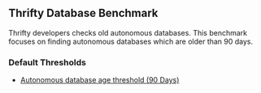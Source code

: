 ## Thrifty Database Benchmark

Thrifty developers checks old autonomous databases. This benchmark focuses on finding autonomous databases which are older than 90 days.

### Default Thresholds

- [Autonomous database age threshold (90 Days)](https://github.com/turbot/steampipe-mod-oci-thrifty/blob/main/controls/databse.sp#L26)
